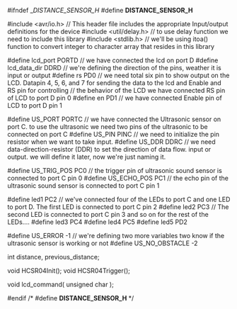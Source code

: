 #ifndef __DISTANCE_SENSOR_H_
#define __DISTANCE_SENSOR_H__


#include <avr/io.h>             // This header file includes the appropriate Input/output definitions for the device 
#include <util/delay.h>         // to use delay function we need to include this library
#include <stdlib.h>             // we'll be using itoa() function to convert integer to character array that resides in this library


#define lcd_port PORTD          // we have connected the lcd on port D
#define lcd_data_dir  DDRD      // we're defining the direction of the pins, weather it is input or output
#define rs PD0                  // we need total six pin to show output on the LCD. Datapin 4, 5, 6, and 7 for sending the data to the lcd and Enable and RS pin for controlling 
                                // the behavior of the LCD we have connected RS pin of LCD to port D pin 0
#define en PD1                  // we have connected Enable pin of LCD to port D pin 1

#define US_PORT PORTC           // we have connected the Ultrasonic sensor on port C. to use the ultrasonic we need two pins of the ultrasonic to be connected on port C
#define	US_PIN	PINC            // we need to initialize the pin resistor when we want to take input.
#define US_DDR 	DDRC            // we need data-direction-resistor (DDR) to set the direction of data flow. input or output. we will define it later, now we're just naming it.

#define US_TRIG_POS	PC0         // the trigger pin of ultrasonic sound sensor is connected to port C pin 0
#define US_ECHO_POS	PC1         // the echo pin of the ultrasonic sound sensor is connected to port C pin 1

#define led1 PC2                // we've connected four of the LEDs to port C and one LED to port D. The first LED is connected to port C pin 2
#define led2 PC3                // The second LED is connected to port C pin 3 and so on for the rest of the LEDs....
#define led3 PC4
#define led4 PC5
#define led5 PD2

#define US_ERROR		-1          // we're defining two more variables two know if the ultrasonic sensor is working or not 
#define	US_NO_OBSTACLE	-2

int distance, previous_distance;


void HCSR04Init();
void HCSR04Trigger();

void lcd_command( unsigned char );

 
#endif  /* #define __DISTANCE_SENSOR_H__ */
